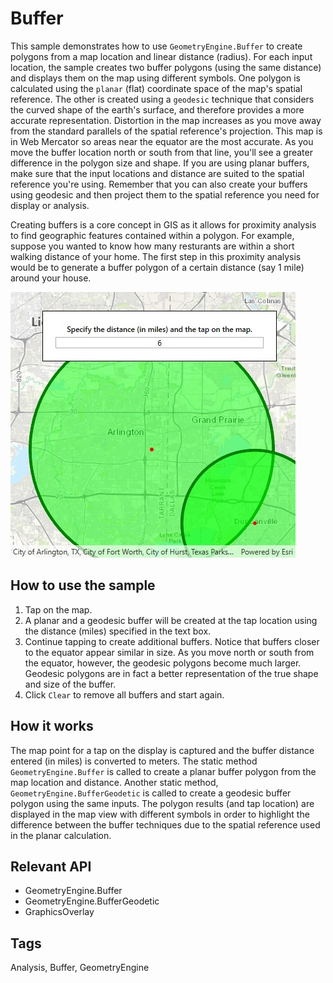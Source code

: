 # Buffer
This sample demonstrates how to use `GeometryEngine.Buffer` to create polygons from a map location and linear distance (radius). 
For each input location, the sample creates two buffer polygons (using the same distance) and displays them on the map using different symbols. One polygon is calculated using the `planar` (flat) coordinate space of the map's spatial reference. The other is created using a 
`geodesic` technique that considers the curved shape of the earth's surface, and therefore provides a more accurate representation.
Distortion in the map increases as you move away from the standard parallels of the spatial reference's projection. This map is in Web Mercator so areas near the equator are the most accurate. As you move the buffer location north
or south from that line, you'll see a greater difference in the polygon size and shape. If you are using planar buffers, make sure that the input locations and distance are suited to the spatial reference you're using. Remember that you can also create your buffers using geodesic and then project them to the spatial reference you need for display or analysis.

Creating buffers is a core concept in GIS as it allows for proximity analysis to find geographic features contained within a polygon. For example, suppose you wanted to know how many resturants are within a short walking distance of your home. The first step in this proximity analysis would be to generate a buffer polygon of a certain distance (say 1 mile) around your house.  

![Image](Buffer.jpg)

## How to use the sample
1. Tap on the map.    
2. A planar and a geodesic buffer will be created at the tap location using the distance (miles) specified in the text box.    
3. Continue tapping to create additional buffers. Notice that buffers closer to the equator appear similar in size. As you move north or south from the equator, however, the geodesic polygons become much larger. Geodesic polygons are in fact a better representation of the true shape and size of the buffer.   
4. Click `Clear` to remove all buffers and start again.

## How it works
The map point for a tap on the display is captured and the buffer distance entered (in miles) is converted to meters. The static method `GeometryEngine.Buffer` is called to create a planar buffer polygon from the map location and distance. Another static method, `GeometryEngine.BufferGeodetic` is called to create a geodesic buffer polygon using the same inputs. The polygon results (and tap location) are displayed in the map view with different symbols in order to highlight the difference between the buffer techniques due to the spatial reference used in the planar calculation.


## Relevant API
 - GeometryEngine.Buffer
 - GeometryEngine.BufferGeodetic
 - GraphicsOverlay

## Tags
Analysis, Buffer, GeometryEngine
